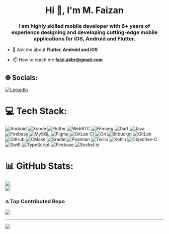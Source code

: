 <h1 align="center">Hi 👋, I'm M. Faizan</h1>
<h3 align="center">I am highly skilled mobile developer with 6+ years of experience designing and developing cutting-edge mobile applications for iOS, Android and Flutter.</h3>

- 💬 Ask me about **Flutter, Android and iOS**

- 📫 How to reach me **faizi.akbr@gmail.com**
  
## 🌐 Socials:
[![LinkedIn](https://img.shields.io/badge/LinkedIn-%230077B5.svg?logo=linkedin&logoColor=white)](https://linkedin.com/in/muhammad-faizan) 

# 💻 Tech Stack:
![Android](https://img.shields.io/badge/android-studio?style=for-the-badge&logo=android&color=white) ![Xcode](https://img.shields.io/badge/xcode-ios?style=for-the-badge&logo=apple&color=black) ![Flutter](https://img.shields.io/badge/Flutter-%2302569B.svg?style=for-the-badge&logo=Flutter&logoColor=white) ![WebRTC](https://img.shields.io/badge/WebRTC-rtc?style=for-the-badge&logo=webrtc&color=red) ![FFmpeg](https://img.shields.io/badge/ffmpeg-audio?style=for-the-badge&logo=ffmpeg&logoColor=green&color=black) ![Dart](https://img.shields.io/badge/dart-%230175C2.svg?style=for-the-badge&logo=dart&logoColor=white) ![Java](https://img.shields.io/badge/java-%23ED8B00.svg?style=for-the-badge&logo=openjdk&logoColor=white) ![Firebase](https://img.shields.io/badge/firebase-a08021?style=for-the-badge&logo=firebase&logoColor=ffcd34) ![MySQL](https://img.shields.io/badge/mysql-4479A1.svg?style=for-the-badge&logo=mysql&logoColor=white) ![Figma](https://img.shields.io/badge/figma-%23F24E1E.svg?style=for-the-badge&logo=figma&logoColor=white) ![GitLab CI](https://img.shields.io/badge/gitlab%20CI-%23181717.svg?style=for-the-badge&logo=gitlab&logoColor=white) ![Git](https://img.shields.io/badge/git-%23F05033.svg?style=for-the-badge&logo=git&logoColor=white) ![Bitbucket](https://img.shields.io/badge/bitbucket-%230047B3.svg?style=for-the-badge&logo=bitbucket&logoColor=white) ![GitLab](https://img.shields.io/badge/gitlab-%23181717.svg?style=for-the-badge&logo=gitlab&logoColor=white) ![GitHub](https://img.shields.io/badge/github-%23121011.svg?style=for-the-badge&logo=github&logoColor=white) ![CMake](https://img.shields.io/badge/CMake-%23008FBA.svg?style=for-the-badge&logo=cmake&logoColor=white) ![Gradle](https://img.shields.io/badge/Gradle-02303A.svg?style=for-the-badge&logo=Gradle&logoColor=white) ![Postman](https://img.shields.io/badge/Postman-FF6C37?style=for-the-badge&logo=postman&logoColor=white) ![Twilio](https://img.shields.io/badge/Twilio-F22F46?style=for-the-badge&logo=Twilio&logoColor=white) ![Kotlin](https://img.shields.io/badge/kotlin-%237F52FF.svg?style=for-the-badge&logo=kotlin&logoColor=white) ![Objective-C](https://img.shields.io/badge/OBJECTIVE--C-%233A95E3.svg?style=for-the-badge&logo=apple&logoColor=white) ![Swift](https://img.shields.io/badge/swift-F54A2A?style=for-the-badge&logo=swift&logoColor=white) ![TypeScript](https://img.shields.io/badge/typescript-%23007ACC.svg?style=for-the-badge&logo=typescript&logoColor=white) ![Firebase](https://img.shields.io/badge/firebase-%23039BE5.svg?style=for-the-badge&logo=firebase) ![Socket.io](https://img.shields.io/badge/Socket.io-black?style=for-the-badge&logo=socket.io&badgeColor=010101)
# 📊 GitHub Stats:
<!-- ![](https://github-readme-stats.vercel.app/api?username=faiziakbr&theme=dark&hide_border=false&include_all_commits=false&count_private=false)<br/> -->
![](https://github-readme-streak-stats.herokuapp.com/?user=faiziakbr&theme=dark&hide_border=false)<br/>
![](https://github-readme-stats.vercel.app/api/top-langs/?username=faiziakbr&theme=dark&hide_border=false&include_all_commits=false&count_private=false&layout=compact)

### 🔝 Top Contributed Repo
![](https://github-contributor-stats.vercel.app/api?username=faiziakbr&limit=5&theme=dark&combine_all_yearly_contributions=true)

---
[![](https://visitcount.itsvg.in/api?id=faiziakbr&icon=0&color=0)](https://visitcount.itsvg.in)

<!-- Proudly created with GPRM ( https://gprm.itsvg.in ) -->
